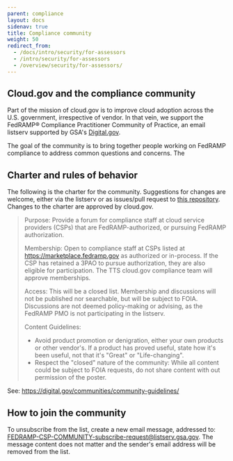 ```yaml
---
parent: compliance
layout: docs
sidenav: true
title: Compliance community
weight: 50
redirect_from:
  - /docs/intro/security/for-assessors
  - /intro/security/for-assessors
  - /overview/security/for-assessors/
---
```



## Cloud.gov and the compliance community

Part of the mission of cloud.gov is to improve cloud adoption across the U.S. government, irrespective of vendor. In that vein, we support the FedRAMP®️ Compliance Practitioner Community of Practice, an email listserv supported by GSA's [Digital.gov](https://digital.gov/).

The goal of the community is to bring together people working on FedRAMP compliance to address common questions and concerns. The 

## Charter and rules of behavior

The following is the charter for the community. Suggestions for changes are welcome, either via the listserv or as issues/pull request to [this repository](https://github.com/cloud-gov/cg-site). Changes to the charter are approved by cloud.gov.

> Purpose: Provide a forum for compliance staff at cloud service providers (CSPs) that are FedRAMP-authorized, or pursuing FedRAMP authorization.
>
> Membership: Open to compliance staff at CSPs listed at https://marketplace.fedramp.gov as authorized or in-process. If the CSP has retained a 3PAO to pursue authorization, they are also eligible for participation. The TTS cloud.gov compliance team will approve memberships.
>
> Access: This will be a closed list. Membership and discussions will not be published nor searchable, but will be subject to FOIA. Discussions are not deemed policy-making or advising, as the FedRAMP PMO is not participating in the listserv.
>
> Content Guidelines: 
>
> * Avoid product promotion or denigration, either your own products or other vendor's. If a product has proved useful, state how it's been useful, not that it's "Great" or "Life-changing". 
> * Respect the "closed" nature of the community: While all content could be subject to FOIA requests, do not share content with out permission of the poster.


See: https://digital.gov/communities/community-guidelines/


## How to join the community

To unsubscribe from the list, create a new email message, addressed to: FEDRAMP-CSP-COMMUNITY-subscribe-request@listserv.gsa.gov. The message content does not matter and the sender's email address will be removed from the list. 

